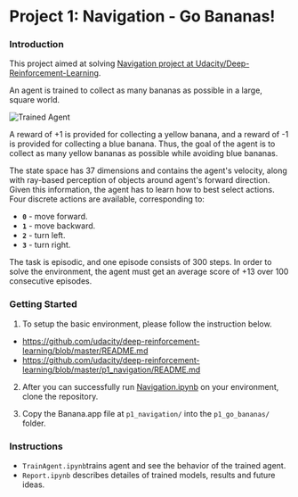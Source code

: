 # Project 1: Navigation - Go Bananas!

### Introduction

This project aimed at solving [Navigation project at Udacity/Deep-Reinforcement-Learning](https://github.com/udacity/deep-reinforcement-learning/tree/master/p1_navigation).

An agent is trained to collect as many bananas as possible in a large, square world.

![Trained Agent](files/results/05_screenShots/score16/banana_16.gif "Trained Agent")

A reward of +1 is provided for collecting a yellow banana, and a reward of -1 is provided for collecting a blue banana.  Thus, the goal of the agent is to collect as many yellow bananas as possible while avoiding blue bananas.

The state space has 37 dimensions and contains the agent's velocity, along with ray-based perception of objects around agent's forward direction.  Given this information, the agent has to learn how to best select actions.  Four discrete actions are available, corresponding to:
- **`0`** - move forward.
- **`1`** - move backward.
- **`2`** - turn left.
- **`3`** - turn right.

The task is episodic, and one episode consists of 300 steps. In order to solve the environment, the agent must get an average score of +13 over 100 consecutive episodes.

### Getting Started

1. To setup the basic environment, please follow the instruction below.
 - https://github.com/udacity/deep-reinforcement-learning/blob/master/README.md
 - https://github.com/udacity/deep-reinforcement-learning/blob/master/p1_navigation/README.md
2. After you can successfully run [Navigation.ipynb](https://github.com/udacity/deep-reinforcement-learning/blob/master/p1_navigation/Navigation.ipynb) on your environment, clone the repository.

3. Copy the Banana.app file at `p1_navigation/` into the `p1_go_bananas/` folder. 

### Instructions

- `TrainAgent.ipynb`trains agent and see the behavior of the trained agent.
- `Report.ipynb` describes detailes of trained models, results and future ideas.

